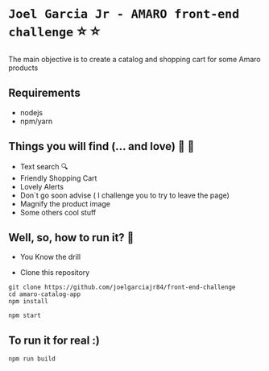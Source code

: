 # `Joel Garcia Jr - AMARO front-end challenge`  ⭐️ :star:

The main objective is to create a catalog and shopping cart for some Amaro products

## Requirements

- nodejs
- npm/yarn


## Things you will find (... and love) 💜 :purple_heart:
- Text search :mag:
- Friendly Shopping Cart
- Lovely Alerts
- Don`t go soon advise ( I challenge you to try to leave the page)
- Magnify the product image
- Some others cool stuff

## Well, so, how to run it? :runner:

- You Know the drill

- Clone this repository

```shell
git clone https://github.com/joelgarciajr84/front-end-challenge
cd amaro-catalog-app
npm install
```

```
npm start
```

## To run it for real :)

```
npm run build
```

